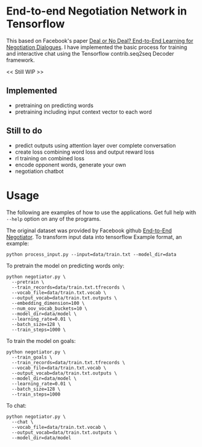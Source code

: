 # End-to-end Negotiation Network in Tensorflow

This based on Facebook's paper [Deal or No Deal? End-to-End Learning
for Negotiation Dialogues](https://arxiv.org/abs/1706.05125).  I have
implemented the basic process for training and interactive chat using
the Tensorflow contrib.seq2seq Decoder framework.

<< Still WIP >>

## Implemented
- pretraining on predicting words
- pretraining including input context vector to each word

## Still to do
- predict outputs using attention layer over complete conversation
- create loss combining word loss and output reward loss
- rl training on combined loss
- encode opponent words, generate your own
- negotiation chatbot

# Usage

The following are examples of how to use the applications. Get full help with
`--help` option on any of the programs.

The original dataset was provided by Facebook github [End-to-End Negotiator](https://github.com/facebookresearch/end-to-end-negotiator/tree/master/src/data/negotiate).
To transform input data into tensorflow Example format, an example:

    python process_input.py --input=data/train.txt --model_dir=data

To pretrain the model on predicting words only:

    python negotiator.py \
      --pretrain \
      --train_records=data/train.txt.tfrecords \
      --vocab_file=data/train.txt.vocab \
      --output_vocab=data/train.txt.outputs \
      --embedding_dimension=100 \
      --num_oov_vocab_buckets=10 \
      --model_dir=data/model \
      --learning_rate=0.01 \
      --batch_size=128 \
      --train_steps=1000 \

To train the model on goals:

    python negotiator.py \
      --train_goals \
      --train_records=data/train.txt.tfrecords \
      --vocab_file=data/train.txt.vocab \
      --output_vocab=data/train.txt.outputs \
      --model_dir=data/model \
      --learning_rate=0.01 \
      --batch_size=128 \
      --train_steps=1000

To chat:

    python negotiator.py \
      --chat \
      --vocab_file=data/train.txt.vocab \
      --output_vocab=data/train.txt.outputs \
      --model_dir=data/model


